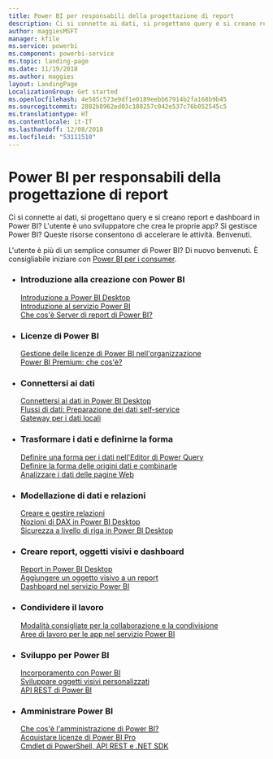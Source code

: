 ```yaml
---
title: Power BI per responsabili della progettazione di report
description: Ci si connette ai dati, si progettano query e si creano report e dashboard in Power BI? L'utente è uno sviluppatore che crea le proprie app o un amministratore di Power BI?
author: maggiesMSFT
manager: kfile
ms.service: powerbi
ms.component: powerbi-service
ms.topic: landing-page
ms.date: 11/19/2018
ms.author: maggies
layout: LandingPage
LocalizationGroup: Get started
ms.openlocfilehash: 4e585c573e9df1e0189eebb67914b2fa168b9b45
ms.sourcegitcommit: 2882b8962ed03c188257c042e537c76b052545c5
ms.translationtype: HT
ms.contentlocale: it-IT
ms.lasthandoff: 12/08/2018
ms.locfileid: "53111510"
---
```

# <a name="power-bi-for-report-designers"></a>Power BI per responsabili della progettazione di report

Ci si connette ai dati, si progettano query e si creano report e dashboard in Power BI? L'utente è uno sviluppatore che crea le proprie app? Si gestisce Power BI? Queste risorse consentono di accelerare le attività. Benvenuti.

L'utente è più di un semplice consumer di Power BI? Di nuovo benvenuti. È consigliabile iniziare con [Power BI per i consumer](consumer/power-bi-consumer-landing.md).

<ul class="panelContent cardsF"> 
              <li> 
                             <div class="cardSize"> 
                                           <div class="cardPadding"> 
                                                          <div class="card"> 
                                                                        <div class="cardText"> 
                                                                                      <h3>Introduzione alla creazione con Power BI</h3> 
                                                                                      <p></p>
                                                                                            <a href="desktop-what-is-desktop.md">Introduzione a Power BI Desktop</a><br/> 
                                                                                            <a href="power-bi-overview.md">Introduzione al servizio Power BI</a><br/> 
                                                                                            <a href="report-server/get-started.md">Che cos'è Server di report di Power BI?</a>
                                                                        </div> 
                                                          </div> 
                                           </div> 
                             </div> 
              </li>
              <li> 
                             <div class="cardSize"> 
                                           <div class="cardPadding"> 
                                                          <div class="card"> 
                                                                        <div class="cardText"> 
                                                                                      <h3>Licenze di Power BI</h3> 
                                                                                      <p></p>
                                                                                            <a href="service-admin-licensing-organization.md">Gestione delle licenze di Power BI nell'organizzazione</a><br/> 
                                                                                            <a href="service-premium.md">Power BI Premium: che cos'è?</a> 
                                                                        </div> 
                                                          </div> 
                                           </div> 
                             </div> 
              </li>
              <li> 
                             <div class="cardSize"> 
                                           <div class="cardPadding"> 
                                                          <div class="card"> 
                                                                        <div class="cardText"> 
                                                                                      <h3>Connettersi ai dati</h3> 
                                                                                      <p></p>
                                                                                            <a href="desktop-quickstart-connect-to-data.md">Connettersi ai dati in Power BI Desktop</a><br/> 
                                                                                            <a href="service-dataflows-overview.md">Flussi di dati: Preparazione dei dati self-service</a><br/> 
                                                                                            <a href="service-gateway-install.md">Gateway per i dati locali</a>
                                                                        </div> 
                                                          </div> 
                                           </div> 
                             </div> 
              </li>
              <li> 
                             <div class="cardSize"> 
                                           <div class="cardPadding"> 
                                                          <div class="card"> 
                                                                        <div class="cardText"> 
                                                                                      <h3>Trasformare i dati e definirne la forma</h3> 
                                                                                      <p></p>
                                                                                            <a href="desktop-common-query-tasks.md">Definire una forma per i dati nell'Editor di Power Query</a><br/> 
                                                                                            <a href="desktop-shape-and-combine-data.md">Definire la forma delle origini dati e combinarle</a><br/> 
                                                                                            <a href="desktop-tutorial-importing-and-analyzing-data-from-a-web-page.md">Analizzare i dati delle pagine Web</a>
                                                                        </div> 
                                                          </div> 
                                           </div> 
                             </div> 
              </li>
              <li> 
                             <div class="cardSize"> 
                                           <div class="cardPadding"> 
                                                          <div class="card"> 
                                                                       <div class="cardText"> 
                                                                                      <h3>Modellazione di dati e relazioni</h3> 
                                                                                      <p></p>
                                                                                            <a href="desktop-create-and-manage-relationships.md">Creare e gestire relazioni</a><br/>
                                                                                            <a href="desktop-quickstart-learn-dax-basics.md">Nozioni di DAX in Power BI Desktop</a><br/> 
                                                                                            <a href="service-admin-rls.md">Sicurezza a livello di riga in Power BI Desktop</a> 
                                                                        </div> 
                                                          </div> 
                                           </div> 
                             </div> 
              </li>
              <li> 
                             <div class="cardSize"> 
                                           <div class="cardPadding"> 
                                                          <div class="card"> 
                                                                        <div class="cardText"> 
                                                                                      <h3>Creare report, oggetti visivi e dashboard</h3> 
                                                                                      <p></p>
                                                                                            <a href="desktop-report-view.md">Report in Power BI Desktop</a><br/> 
                                                                                            <a href="power-bi-report-add-visualizations-i.md">Aggiungere un oggetto visivo a un report</a><br/> 
                                                                                            <a href="service-dashboard-create.md">Dashboard nel servizio Power BI</a>
                                                                        </div> 
                                                          </div> 
                                           </div> 
                             </div> 
              </li>
              <li> 
                             <div class="cardSize"> 
                                           <div class="cardPadding"> 
                                                          <div class="card"> 
                                                                        <div class="cardText"> 
                                                                                      <h3>Condividere il lavoro</h3> 
                                                                                      <p></p>
                                                                                            <a href="service-how-to-collaborate-distribute-dashboards-reports.md">Modalità consigliate per la collaborazione e la condivisione</a><br/>
                                                                                            <a href="service-create-workspaces.md">Aree di lavoro per le app nel servizio Power BI</a> 
                                                                        </div> 
                                                          </div> 
                                           </div> 
                             </div> 
              </li>
              <li> 
                             <div class="cardSize"> 
                                           <div class="cardPadding"> 
                                                          <div class="card"> 
                                                                        <div class="cardText"> 
                                                                                      <h3>Sviluppo per Power BI</h3> 
                                                                                      <p></p>
                                                                                            <a href="developer/embedding.md">Incorporamento con Power BI</a><br/> 
                                                                                            <a href="developer/custom-visual-develop-tutorial.md">Sviluppare oggetti visivi personalizzati</a><br/> 
                                                                                            <a href="https://docs.microsoft.com/rest/api/power-bi">API REST di Power BI</a>
                                                                        </div> 
                                                          </div> 
                                           </div> 
                             </div> 
              </li>
              <li> 
                             <div class="cardSize"> 
                                           <div class="cardPadding"> 
                                                          <div class="card"> 
                                                                        <div class="cardText"> 
                                                                                      <h3>Amministrare Power BI</h3> 
                                                                                      <p></p>
                                                                                            <a href="service-admin-administering-power-bi-in-your-organization.md">Che cos'è l'amministrazione di Power BI?</a><br/> 
                                                                                            <a href="service-admin-purchasing-power-bi-pro.md">Acquistare licenze di Power BI Pro</a><br/>
                                                                                            <a href="service-admin-reference.md">Cmdlet di PowerShell, API REST e .NET SDK</a>
                                                                        </div> 
                                                          </div> 
                                           </div> 
                             </div> 
              </li>
</ul>



